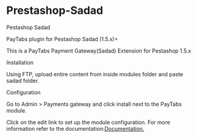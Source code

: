 # Prestashop-Sadad
Pestashop Sadad

PayTabs plugin for Pestashop Sadad (1.5.x)+

This is a PayTabs Payment Gateway(Sadad) Extension for Pestashop  1.5.x

Installation

Using FTP, upload entire content from inside modules folder and paste sadad folder.

Configuration

Go to Admin > Payments gateway and click install next to the PayTabs module.

Click on the edit link to set up the module configuration.
For more information refer to the documentation:<a href='https://github.com/PayTabsLLC/Prestashop-Sadad/blob/master/PayTabs%20-%20Prestashop1.6.1.1%20Credit%20Card%20Plugin%20Installation%20Guide-%20V1.1.pdf'>Documentation.</a>
